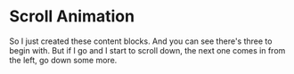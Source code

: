 # Scroll Animation
 So I just created these content blocks. And you can see there's three to begin with.  But if I go and I start to scroll down, the next one comes in from the left, go down some more.

